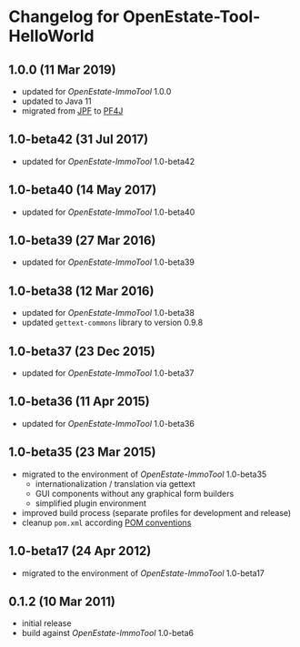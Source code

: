 Changelog for OpenEstate-Tool-HelloWorld
========================================


1.0.0 (11 Mar 2019)
-------------------

-   updated for *OpenEstate-ImmoTool* 1.0.0
-   updated to Java 11
-   migrated from [JPF](http://jpf.sourceforge.net/) to [PF4J](https://pf4j.org/)


1.0-beta42 (31 Jul 2017)
------------------------

-   updated for *OpenEstate-ImmoTool* 1.0-beta42


1.0-beta40 (14 May 2017)
------------------------

-   updated for *OpenEstate-ImmoTool* 1.0-beta40


1.0-beta39 (27 Mar 2016)
------------------------

-   updated for *OpenEstate-ImmoTool* 1.0-beta39


1.0-beta38 (12 Mar 2016)
------------------------

-   updated for *OpenEstate-ImmoTool* 1.0-beta38
-   updated `gettext-commons` library to version 0.9.8


1.0-beta37 (23 Dec 2015)
------------------------

-   updated for *OpenEstate-ImmoTool* 1.0-beta37


1.0-beta36 (11 Apr 2015)
------------------------

-   updated for *OpenEstate-ImmoTool* 1.0-beta36


1.0-beta35 (23 Mar 2015)
------------------------

-   migrated to the environment of *OpenEstate-ImmoTool* 1.0-beta35
    -   internationalization / translation via gettext
    -   GUI components without any graphical form builders
    -   simplified plugin environment
-   improved build process (separate profiles for development and release)
-   cleanup `pom.xml` according [POM conventions](http://maven.apache.org/developers/conventions/code.html#POM_Code_Convention)


1.0-beta17 (24 Apr 2012)
------------------------

-   migrated to the environment of *OpenEstate-ImmoTool* 1.0-beta17


0.1.2 (10 Mar 2011)
-------------------

-   initial release
-   build against *OpenEstate-ImmoTool* 1.0-beta6
